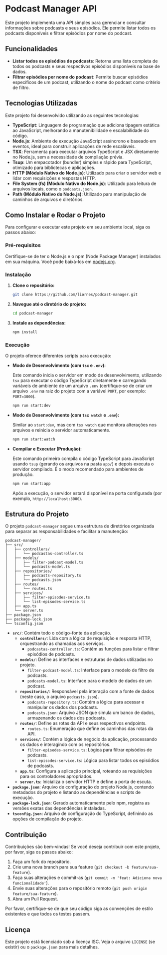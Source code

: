 # Podcast Manager API

Este projeto implementa uma API simples para gerenciar e consultar informações sobre podcasts e seus episódios. Ele permite listar todos os podcasts disponíveis e filtrar episódios por nome do podcast.



## Funcionalidades

- **Listar todos os episódios de podcasts**: Retorna uma lista completa de todos os podcasts e seus respectivos episódios disponíveis na base de dados.
- **Filtrar episódios por nome do podcast**: Permite buscar episódios específicos de um podcast, utilizando o nome do podcast como critério de filtro.



## Tecnologias Utilizadas

Este projeto foi desenvolvido utilizando as seguintes tecnologias:

- **TypeScript**: Linguagem de programação que adiciona tipagem estática ao JavaScript, melhorando a manutenibilidade e escalabilidade do código.
- **Node.js**: Ambiente de execução JavaScript assíncrono e baseado em eventos, ideal para construir aplicações de rede escaláveis.
- **TSX**: Ferramenta para executar arquivos TypeScript e JSX diretamente no Node.js, sem a necessidade de compilação prévia.
- **Tsup**: Um empacotador (bundler) simples e rápido para TypeScript, otimizado para bibliotecas e aplicações.
- **HTTP (Módulo Nativo do Node.js)**: Utilizado para criar o servidor web e lidar com requisições e respostas HTTP.
- **File System (fs) (Módulo Nativo do Node.js)**: Utilizado para leitura de arquivos locais, como o `podcasts.json`.
- **Path (Módulo Nativo do Node.js)**: Utilizado para manipulação de caminhos de arquivos e diretórios.




## Como Instalar e Rodar o Projeto

Para configurar e executar este projeto em seu ambiente local, siga os passos abaixo:

### Pré-requisitos

Certifique-se de ter o Node.js e o npm (Node Package Manager) instalados em sua máquina. Você pode baixá-los em [nodejs.org](https://nodejs.org/).

### Instalação

1.  **Clone o repositório:**

    ```bash
    git clone https://github.com/liornes/podcast-manager.git
    ```

2.  **Navegue até o diretório do projeto:**

    ```bash
    cd podcast-manager
    ```

3.  **Instale as dependências:**

    ```bash
    npm install
    ```

### Execução

O projeto oferece diferentes scripts para execução:

-   **Modo de Desenvolvimento (com `tsx` e `.env`):**

    Este comando inicia o servidor em modo de desenvolvimento, utilizando `tsx` para executar o código TypeScript diretamente e carregando variáveis de ambiente de um arquivo `.env` (certifique-se de criar um arquivo `.env` na raiz do projeto com a variável `PORT`, por exemplo: `PORT=3000`).

    ```bash
    npm run start:dev
    ```

-   **Modo de Desenvolvimento (com `tsx watch` e `.env`):**

    Similar ao `start:dev`, mas com `tsx watch` que monitora alterações nos arquivos e reinicia o servidor automaticamente.

    ```bash
    npm run start:watch
    ```

-   **Compilar e Executar (Produção):**

    Este comando primeiro compila o código TypeScript para JavaScript usando `tsup` (gerando os arquivos na pasta `app/`) e depois executa o servidor compilado. É o modo recomendado para ambientes de produção.

    ```bash
    npm run start:app
    ```

    Após a execução, o servidor estará disponível na porta configurada (por exemplo, `http://localhost:3000`).




## Estrutura do Projeto

O projeto `podcast-manager` segue uma estrutura de diretórios organizada para separar as responsabilidades e facilitar a manutenção:

```
podcast-manager/
├── src/
│   ├── controllers/
│   │   └── podcastas-controller.ts
│   ├── models/
│   │   ├── filter-podcast-model.ts
│   │   └── podcasts-model.ts
│   ├── repositories/
│   │   ├── podcasts-repository.ts
│   │   └── podcasts.json
│   ├── routes/
│   │   └── routes.ts
│   ├── services/
│   │   ├── filter-episodes-service.ts
│   │   └── list-episodes-service.ts
│   ├── app.ts
│   └── server.ts
├── package.json
├── package-lock.json
└── tsconfig.json
```

-   **`src/`**: Contém todo o código-fonte da aplicação.
    -   **`controllers/`**: Lida com a lógica de requisição e resposta HTTP, orquestrando as chamadas aos serviços.
        -   `podcastas-controller.ts`: Contém as funções para listar e filtrar episódios de podcasts.
    -   **`models/`**: Define as interfaces e estruturas de dados utilizadas no projeto.
        -   `filter-podcast-model.ts`: Interface para o modelo de filtro de podcasts.
        -   `podcasts-model.ts`: Interface para o modelo de dados de um podcast.
    -   **`repositories/`**: Responsável pela interação com a fonte de dados (neste caso, o arquivo `podcasts.json`).
        -   `podcasts-repository.ts`: Contém a lógica para acessar e manipular os dados dos podcasts.
        -   `podcasts.json`: Arquivo JSON que simula um banco de dados, armazenando os dados dos podcasts.
    -   **`routes/`**: Define as rotas da API e seus respectivos endpoints.
        -   `routes.ts`: Enumeração que define os caminhos das rotas da API.
    -   **`services/`**: Contém a lógica de negócio da aplicação, processando os dados e interagindo com os repositórios.
        -   `filter-episodes-service.ts`: Lógica para filtrar episódios de podcasts.
        -   `list-episodes-service.ts`: Lógica para listar todos os episódios de podcasts.
    -   **`app.ts`**: Configura a aplicação principal, roteando as requisições para os controladores apropriados.
    -   **`server.ts`**: Inicializa o servidor HTTP e define a porta de escuta.
-   **`package.json`**: Arquivo de configuração do projeto Node.js, contendo metadados do projeto e listando as dependências e scripts de execução.
-   **`package-lock.json`**: Gerado automaticamente pelo npm, registra as versões exatas das dependências instaladas.
-   **`tsconfig.json`**: Arquivo de configuração do TypeScript, definindo as opções de compilação do projeto.




## Contribuição

Contribuições são bem-vindas! Se você deseja contribuir com este projeto, por favor, siga os passos abaixo:

1.  Faça um fork do repositório.
2.  Crie uma nova branch para sua feature (`git checkout -b feature/sua-feature`).
3.  Faça suas alterações e commit-as (`git commit -m 'feat: Adiciona nova funcionalidade'`).
4.  Envie suas alterações para o repositório remoto (`git push origin feature/sua-feature`).
5.  Abra um Pull Request.

Por favor, certifique-se de que seu código siga as convenções de estilo existentes e que todos os testes passem.




## Licença

Este projeto está licenciado sob a licença ISC. Veja o arquivo `LICENSE` (se existir) ou o `package.json` para mais detalhes.


